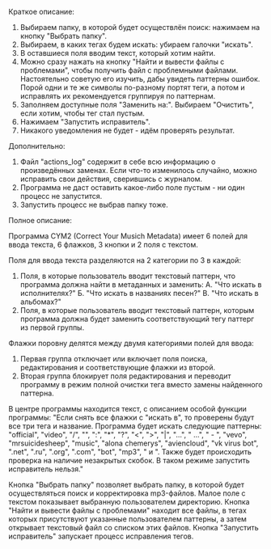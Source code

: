 Краткое описание:
1. Выбираем папку, в которой будет осуществлён поиск: нажимаем на кнопку "Выбрать папку".
2. Выбираем, в каких тегах будем искать: убираем галочки "искать".
3. В оставшиеся поля вводим текст, который хотим найти.
4. Можно сразу нажать на кнопку "Найти и вывести файлы с проблемами", чтобы получить файл с проблемными файлами.
Настоятельно советую его изучить, дабы увидеть паттерны ошибок. Порой одни и те же символы по-разному портят теги, а потом и исправлять их рекомендуется группируя по паттернам.
5. Заполняем доступные поля "Заменить на:". Выбираем "Очистить", если хотим, чтобы тег стал пустым.
6. Нажимаем "Запустить исправитель".
7. Никакого уведомления не будет - идём проверять результат.

Дополнительно:
1. Файл "actions_log" содержит в себе всю информацию о произведённых заменах. Если что-то изменилось случайно, можно исправить свои действия, сверившись с журналом.
2. Программа не даст оставить какое-либо поле пустым - ни один процесс не запустится.
3. Запустить процесс не выбрав папку тоже.


Полное описание:

Программа CYM2 (Correct Your Musich Metadata) имеет 6 полей для ввода текста, 6 флажков, 3 кнопки и 2 поля с текстом.

Поля для ввода текста разделяются на 2 категории по 3 в каждой:
1. Поля, в которые пользователь вводит текстовый паттерн, что программа должна найти в метаданных и заменить:
    А. "Что искать в исполнителях?"
    Б. "Что искать в названиях песен?"
    В. "Что искать в альбомах?"
2. Поля, в которые пользователь вводит текстовый паттерн, которым программа должна будет заменить соответствующий тегу паттерг из первой группы.

Флажки поровну делятся между двумя категориями полей для ввода:
1. Первая группа отключает или включает поля поиска, редактирования и соответствующие флажки из второй.
2. Вторая группа блокирует поля редактирования и переводит программу в режим полной очистки тега вместо замены найденного паттерна.

В центре программы находится текст, с описанием особой функции программы:
"Если снять все флажки c "искать в", то проверены будут все три тега и название.
Программа будет искать следующие паттерны: "official", "video", "/", "\", ":", "*", "?", "<",
">", "|", "...", " ...", " - ", "vevo", "mrsuicidesheep", "music", "alona chemerys", "aviencloud",
"vk virus bot", ".net", ".ru", ".org", ".com", "bot", "mp3", "  и  ".
Также будет происходить проверка на наличие незакрытых скобок.
В таком режиме запустить исправитель нельзя."


Кнопка "Выбрать папку" позволяет выбрать папку, в которой будет осуществляться поиск и корректировка mp3-файлов.
Малое поле с текстом показывает выбранную пользователем директорию.
Кнопка "Найти и вывести файлы с проблемами" находит все файлы, в тегах которых присутствуют указанные пользователем паттерны, а затем открывает текстовый файл со списком этих файлов.
Кнопка "Запустить исправитель" запускает процесс исправления тегов.